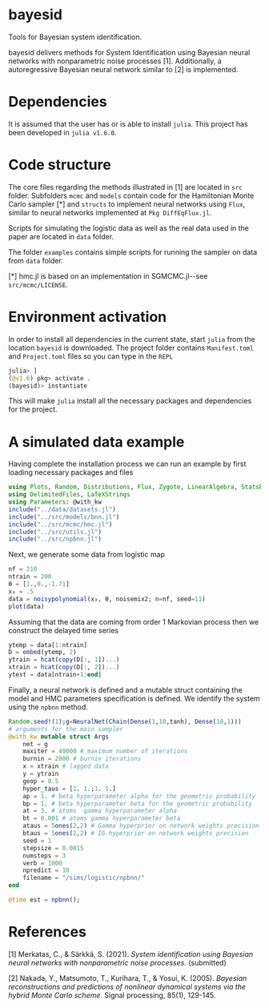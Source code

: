 # bayesid
Tools for Bayesian system identification.

bayesid delivers methods for System Identification using Bayesian neural networks with nonparametric noise processes [1]. Additionally, a autoregressive Bayesian neural network similar to [2] is implemented.

# Dependencies
It is assumed that the user has or is able to install ```julia```. This project has been developed in ```julia v1.6.0```.

# Code structure
The core files regarding the methods illustrated in [1] are located in ```src``` folder. Subfolders ```mcmc``` and ```models``` contain code for the Hamiltonian Monte Carlo sampler [*] and ```structs``` to implement neural networks using ```Flux```, similar to neural networks implemented at ```Pkg DiffEqFlux.jl```.

Scripts for simulating the logistic data as well as the real data used in the paper are located in ```data``` folder.

The folder ```examples``` contains simple scripts for running the sampler on data from ```data``` folder.

[*] hmc.jl is based on an implementation in SGMCMC.jl--see ```src/mcmc/LICENSE```.

# Environment activation
In order to install all dependencies in the current state, start ```julia``` from the location
```bayesid```  is downloaded.
The project folder contains ```Manifest.toml``` and ```Project.toml``` files so you can type in the ```REPL```

```julia
julia> ]
(@v1.6) pkg> activate .
(bayesid)> instantiate
```
This will make ```julia``` install all the necessary packages and dependencies for the project.

# A simulated data example
Having complete the installation process we can run an example by first loading necessary packages and files
```julia
using Plots, Random, Distributions, Flux, Zygote, LinearAlgebra, StatsBase, StatsPlots, KernelDensity
using DelimitedFiles, LaTeXStrings
using Parameters: @with_kw
include("../data/datasets.jl")
include("../src/models/bnn.jl")
include("../src/mcmc/hmc.jl")
include("../src/utils.jl")
include("../src/npbnn.jl")
```

Next, we generate some data from logistic map

```julia
nf = 210
ntrain = 200
θ = [1.,0.,-1.71]
x₀ = .5
data = noisypolynomial(x₀, θ, noisemix2; n=nf, seed=11)
plot(data)
```

Assuming that the data are coming from order 1 Markovian process then we construct the delayed time series
```julia
ytemp = data[1:ntrain]
D = embed(ytemp, 2)
ytrain = hcat(copy(D[:, 1])...)
xtrain = hcat(copy(D[:, 2])...)
ytest = data[ntrain+1:end]
```
Finally, a neural network is defined and a mutable struct containing the model and HMC parameters specification is defined. We identify the system using the ```npbnn``` method.

```julia
Random.seed!(1);g=NeuralNet(Chain(Dense(1,10,tanh), Dense(10,1)))
# arguments for the main sampler
@with_kw mutable struct Args
    net = g
    maxiter = 40000 # maximum number of iterations
    burnin = 2000 # burnin iterations
    x = xtrain # lagged data
    y = ytrain
    geop = 0.5
    hyper_taus = [1. 1.;1. 1.]
    ap = 1. # beta hyperparameter alpha for the geometric probability
    bp = 1. # beta hyperparameter beta for the geometric probability
    at = 3. # atoms  gamma hyperparameter alpha
    bt = 0.001 # atoms gamma hyperparameter beta
    ataus = 5ones(2,2) # Gamma hyperprior on network weights precision
    btaus = 5ones(2,2) # IG hyperprior on network weights precision
    seed = 1
    stepsize = 0.0015
    numsteps = 3
    verb = 1000
    npredict = 10
    filename = "/sims/logistic/npbnn/"
end

@time est = npbnn();
```
# References
[1] Merkatas, C., & Särkkä, S. (2021). *System identification using Bayesian neural networks with nonparametric noise processes.* (submitted)

[2] Nakada, Y., Matsumoto, T., Kurihara, T., & Yosui, K. (2005). *Bayesian reconstructions and predictions of nonlinear dynamical systems via the hybrid Monte Carlo scheme*. Signal processing, 85(1), 129-145.
